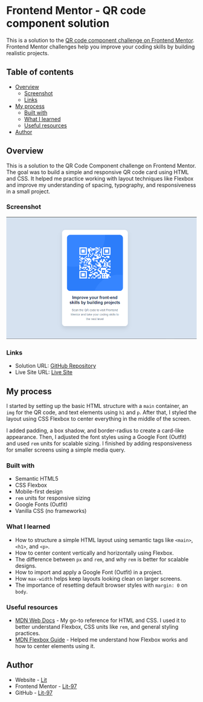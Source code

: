 # Frontend Mentor - QR code component solution

This is a solution to the [QR code component challenge on Frontend Mentor](https://www.frontendmentor.io/challenges/qr-code-component-iux_sIO_H). Frontend Mentor challenges help you improve your coding skills by building realistic projects. 

## Table of contents

- [Overview](#overview)
  - [Screenshot](#screenshot)
  - [Links](#links)
- [My process](#my-process)
  - [Built with](#built-with)
  - [What I learned](#what-i-learned)
  - [Useful resources](#useful-resources)
- [Author](#author)


## Overview
This is a solution to the QR Code Component challenge on Frontend Mentor. The goal was to build a simple and responsive QR code card using HTML and CSS. It helped me practice working with layout techniques like Flexbox and improve my understanding of spacing, typography, and responsiveness in a small project.


### Screenshot

![Screenshot of my QR code component](./images/screenshot.png)


### Links

- Solution URL: [GitHub Repository](https://github.com/Lit-97/qrcodefrontendmentor)
- Live Site URL: [Live Site](https://lit-97.github.io/qrcodefrontendmentor/)


## My process
I started by setting up the basic HTML structure with a `main` container, an `img` for the QR code, and text elements using `h1` and `p`. After that, I styled the layout using CSS Flexbox to center everything in the middle of the screen.

I added padding, a box shadow, and border-radius to create a card-like appearance. Then, I adjusted the font styles using a Google Font (Outfit) and used `rem` units for scalable sizing. I finished by adding responsiveness for smaller screens using a simple media query.


### Built with

- Semantic HTML5
- CSS Flexbox
- Mobile-first design
- `rem` units for responsive sizing
- Google Fonts (Outfit)
- Vanilla CSS (no frameworks)

### What I learned

- How to structure a simple HTML layout using semantic tags like `<main>`, `<h1>`, and `<p>`.
- How to center content vertically and horizontally using Flexbox.
- The difference between `px` and `rem`, and why `rem` is better for scalable designs.
- How to import and apply a Google Font (Outfit) in a project.
- How `max-width` helps keep layouts looking clean on larger screens.
- The importance of resetting default browser styles with `margin: 0` on `body`.



### Useful resources

- [MDN Web Docs](https://developer.mozilla.org/) - My go-to reference for HTML and CSS. I used it to better understand Flexbox, CSS units like `rem`, and general styling practices.
- [MDN Flexbox Guide](https://developer.mozilla.org/en-US/docs/Web/CSS/CSS_Flexible_Box_Layout/Basic_Concepts_of_Flexbox) - Helped me understand how Flexbox works and how to center elements using it.



## Author

- Website - [Lit](https://lit-97.github.io/portfolio/)
- Frontend Mentor - [Lit-97](https://www.frontendmentor.io/profile/Lit-97)
- GitHub  - [Lit-97](https://github.com/Lit-97)
